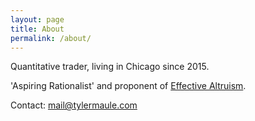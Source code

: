 ```yaml
---
layout: page
title: About
permalink: /about/
---
```


Quantitative trader, living in Chicago since 2015.

'Aspiring Rationalist' and proponent of [Effective Altruism](https://forum.effectivealtruism.org/posts/9wYa8BqSTMcx9j2tK/defining-effective-altruism).

Contact:
mail@tylermaule.com
